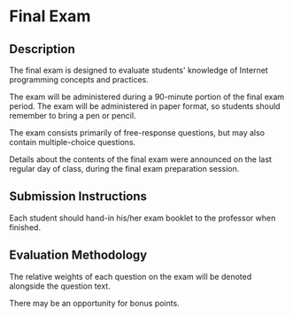 # Final Exam

## Description

The final exam is designed to evaluate students' knowledge of Internet programming concepts and practices.

The exam will be administered during a 90-minute portion of the final exam period. The exam will be administered in paper format, so students should remember to bring a pen or pencil.

The exam consists primarily of free-response questions, but may also contain multiple-choice questions.

Details about the contents of the final exam were announced on the last regular day of class, during the final exam preparation session.

## Submission Instructions

Each student should hand-in his/her exam booklet to the professor when finished.

## Evaluation Methodology

The relative weights of each question on the exam will be denoted alongside the question text.

There may be an opportunity for bonus points.
